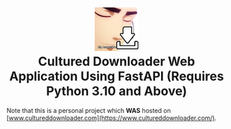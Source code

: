 <h1 align="center">
    <img src="/src/static/images/icons/apple-touch-icon.png" width="100px" height="100px" alt="Cultured Downloader Logo">
    <br>
    Cultured Downloader Web Application Using FastAPI
    (Requires Python 3.10 and Above)
</h1>

Note that this is a personal project which **WAS** hosted on [www.cultureddownloader.com](https://www.cultureddownloader.com/).
